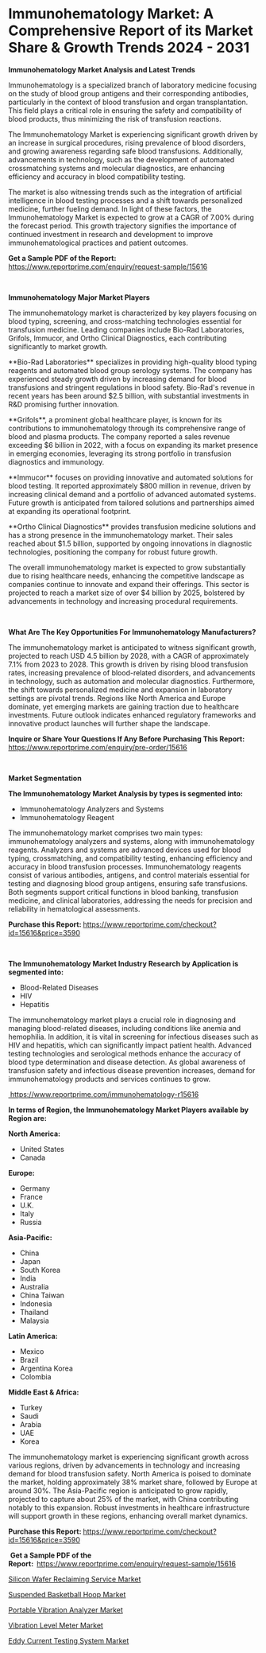 <p><h1>Immunohematology Market: A Comprehensive Report of its Market Share & Growth Trends 2024 - 2031</h1></p><p><strong>Immunohematology Market Analysis and Latest Trends</strong></p>
<p><p>Immunohematology is a specialized branch of laboratory medicine focusing on the study of blood group antigens and their corresponding antibodies, particularly in the context of blood transfusion and organ transplantation. This field plays a critical role in ensuring the safety and compatibility of blood products, thus minimizing the risk of transfusion reactions.</p><p>The Immunohematology Market is experiencing significant growth driven by an increase in surgical procedures, rising prevalence of blood disorders, and growing awareness regarding safe blood transfusions. Additionally, advancements in technology, such as the development of automated crossmatching systems and molecular diagnostics, are enhancing efficiency and accuracy in blood compatibility testing. </p><p>The market is also witnessing trends such as the integration of artificial intelligence in blood testing processes and a shift towards personalized medicine, further fueling demand. In light of these factors, the Immunohematology Market is expected to grow at a CAGR of 7.00% during the forecast period. This growth trajectory signifies the importance of continued investment in research and development to improve immunohematological practices and patient outcomes.</p></p>
<p><strong>Get a Sample PDF of the Report:&nbsp;</strong> <a href="https://www.reportprime.com/enquiry/request-sample/15616?utm_campaign=39&utm_medium=2&utm_source=Github&utm_content=ia&utm_term=30112024&utm_id=immunohematology">https://www.reportprime.com/enquiry/request-sample/15616</a></p>
<p>&nbsp;</p>
<p><strong>Immunohematology Major Market Players</strong></p>
<p><p>The immunohematology market is characterized by key players focusing on blood typing, screening, and cross-matching technologies essential for transfusion medicine. Leading companies include Bio-Rad Laboratories, Grifols, Immucor, and Ortho Clinical Diagnostics, each contributing significantly to market growth.</p><p>**Bio-Rad Laboratories** specializes in providing high-quality blood typing reagents and automated blood group serology systems. The company has experienced steady growth driven by increasing demand for blood transfusions and stringent regulations in blood safety. Bio-Rad's revenue in recent years has been around $2.5 billion, with substantial investments in R&D promising further innovation.</p><p>**Grifols**, a prominent global healthcare player, is known for its contributions to immunohematology through its comprehensive range of blood and plasma products. The company reported a sales revenue exceeding $6 billion in 2022, with a focus on expanding its market presence in emerging economies, leveraging its strong portfolio in transfusion diagnostics and immunology.</p><p>**Immucor** focuses on providing innovative and automated solutions for blood testing. It reported approximately $800 million in revenue, driven by increasing clinical demand and a portfolio of advanced automated systems. Future growth is anticipated from tailored solutions and partnerships aimed at expanding its operational footprint.</p><p>**Ortho Clinical Diagnostics** provides transfusion medicine solutions and has a strong presence in the immunohematology market. Their sales reached about $1.5 billion, supported by ongoing innovations in diagnostic technologies, positioning the company for robust future growth.</p><p>The overall immunohematology market is expected to grow substantially due to rising healthcare needs, enhancing the competitive landscape as companies continue to innovate and expand their offerings. This sector is projected to reach a market size of over $4 billion by 2025, bolstered by advancements in technology and increasing procedural requirements.</p></p>
<p>&nbsp;</p>
<p><strong>What Are The Key Opportunities For Immunohematology Manufacturers?</strong></p>
<p><p>The immunohematology market is anticipated to witness significant growth, projected to reach USD 4.5 billion by 2028, with a CAGR of approximately 7.1% from 2023 to 2028. This growth is driven by rising blood transfusion rates, increasing prevalence of blood-related disorders, and advancements in technology, such as automation and molecular diagnostics. Furthermore, the shift towards personalized medicine and expansion in laboratory settings are pivotal trends. Regions like North America and Europe dominate, yet emerging markets are gaining traction due to healthcare investments. Future outlook indicates enhanced regulatory frameworks and innovative product launches will further shape the landscape.</p></p>
<p><strong>Inquire or Share Your Questions If Any Before Purchasing This Report:</strong> <a href="https://www.reportprime.com/enquiry/pre-order/15616?utm_campaign=39&utm_medium=2&utm_source=Github&utm_content=ia&utm_term=30112024&utm_id=immunohematology">https://www.reportprime.com/enquiry/pre-order/15616</a></p>
<p>&nbsp;</p>
<p><strong>Market Segmentation</strong></p>
<p><strong>The Immunohematology Market Analysis by types is segmented into:</strong></p>
<p><ul><li>Immunohematology Analyzers and Systems</li><li>Immunohematology Reagent</li></ul></p>
<p><p>The immunohematology market comprises two main types: immunohematology analyzers and systems, along with immunohematology reagents. Analyzers and systems are advanced devices used for blood typing, crossmatching, and compatibility testing, enhancing efficiency and accuracy in blood transfusion processes. Immunohematology reagents consist of various antibodies, antigens, and control materials essential for testing and diagnosing blood group antigens, ensuring safe transfusions. Both segments support critical functions in blood banking, transfusion medicine, and clinical laboratories, addressing the needs for precision and reliability in hematological assessments.</p></p>
<p><strong>Purchase this Report:&nbsp;</strong><a href="https://www.reportprime.com/checkout?id=15616&price=3590&utm_campaign=39&utm_medium=2&utm_source=Github&utm_content=ia&utm_term=30112024&utm_id=immunohematology">https://www.reportprime.com/checkout?id=15616&price=3590</a></p>
<p>&nbsp;</p>
<p><strong>The Immunohematology Market Industry Research by Application is segmented into:</strong></p>
<p><ul><li>Blood-Related Diseases</li><li>HIV</li><li>Hepatitis</li></ul></p>
<p><p>The immunohematology market plays a crucial role in diagnosing and managing blood-related diseases, including conditions like anemia and hemophilia. In addition, it is vital in screening for infectious diseases such as HIV and hepatitis, which can significantly impact patient health. Advanced testing technologies and serological methods enhance the accuracy of blood type determination and disease detection. As global awareness of transfusion safety and infectious disease prevention increases, demand for immunohematology products and services continues to grow.</p></p>
<p><a href="https://www.reportprime.com/immunohematology-r15616?utm_campaign=39&utm_medium=2&utm_source=Github&utm_content=ia&utm_term=30112024&utm_id=immunohematology">&nbsp;https://www.reportprime.com/immunohematology-r15616</a></p>
<p><strong>In terms of Region, the Immunohematology Market Players available by Region are:</strong></p>
<p>
    <p> <strong> North America: </strong>
        <ul>
            <li>United States</li>
            <li>Canada</li>
        </ul>
        </p> 
    <p> <strong> Europe: </strong>
        <ul>
            <li>Germany</li>
            <li>France</li>
            <li>U.K.</li>
            <li>Italy</li>
            <li>Russia</li>
        </ul>
        </p> 
    <p> <strong> Asia-Pacific: </strong>
        <ul>
            <li>China</li>
            <li>Japan</li>
            <li>South Korea</li>
            <li>India</li>
            <li>Australia</li>
            <li>China Taiwan</li>
            <li>Indonesia</li>
            <li>Thailand</li>
            <li>Malaysia</li>
        </ul>
        </p> 
    <p> <strong> Latin America: </strong>
        <ul>
            <li>Mexico</li>
            <li>Brazil</li>
            <li>Argentina Korea</li>
            <li>Colombia</li>
        </ul>
        </p> 
    <p> <strong> Middle East & Africa: </strong>
        <ul>
            <li>Turkey</li>
            <li>Saudi</li>
            <li>Arabia</li>
            <li>UAE</li>
            <li>Korea</li>
        </ul>
    </p>
    </p>
<p><p>The immunohematology market is experiencing significant growth across various regions, driven by advancements in technology and increasing demand for blood transfusion safety. North America is poised to dominate the market, holding approximately 38% market share, followed by Europe at around 30%. The Asia-Pacific region is anticipated to grow rapidly, projected to capture about 25% of the market, with China contributing notably to this expansion. Robust investments in healthcare infrastructure will support growth in these regions, enhancing overall market dynamics.</p></p>
<p><strong>Purchase this Report: </strong><a href="https://www.reportprime.com/checkout?id=15616&price=3590&utm_campaign=39&utm_medium=2&utm_source=Github&utm_content=ia&utm_term=30112024&utm_id=immunohematology">https://www.reportprime.com/checkout?id=15616&price=3590</a></p>
<p>&nbsp;<strong>Get a Sample PDF of the Report:&nbsp;&nbsp;</strong><a href="https://www.reportprime.com/enquiry/request-sample/15616?utm_campaign=39&utm_medium=2&utm_source=Github&utm_content=ia&utm_term=30112024&utm_id=immunohematology">https://www.reportprime.com/enquiry/request-sample/15616</a></p>
<p><strong></strong></p>
<p><p><a href="https://issuu.com/reportprime-2/docs/silicon-wafer-reclaiming-service-market-size-2030.?utm_campaign=39&utm_medium=2&utm_source=Github&utm_content=ia&utm_term=30112024&utm_id=immunohematology">Silicon Wafer Reclaiming Service Market</a></p><p><a href="https://issuu.com/reportprime-2/docs/suspended-basketball-hoop-market-size-2030.pptx?utm_campaign=39&utm_medium=2&utm_source=Github&utm_content=ia&utm_term=30112024&utm_id=immunohematology">Suspended Basketball Hoop Market</a></p><p><a href="https://www.linkedin.com/pulse/portable-vibration-analyzer-market-revolution-2024-2031-znvzf?utm_campaign=39&utm_medium=2&utm_source=Github&utm_content=ia&utm_term=30112024&utm_id=immunohematology">Portable Vibration Analyzer Market</a></p><p><a href="https://www.linkedin.com/pulse/vibration-level-meter-market-share-analysis-growth-trends-4ildf?utm_campaign=39&utm_medium=2&utm_source=Github&utm_content=ia&utm_term=30112024&utm_id=immunohematology">Vibration Level Meter Market</a></p><p><a href="https://www.linkedin.com/pulse/global-eddy-current-testing-system-market-analysis-key-trends-e4fxf?utm_campaign=39&utm_medium=2&utm_source=Github&utm_content=ia&utm_term=30112024&utm_id=immunohematology">Eddy Current Testing System Market</a></p></p>